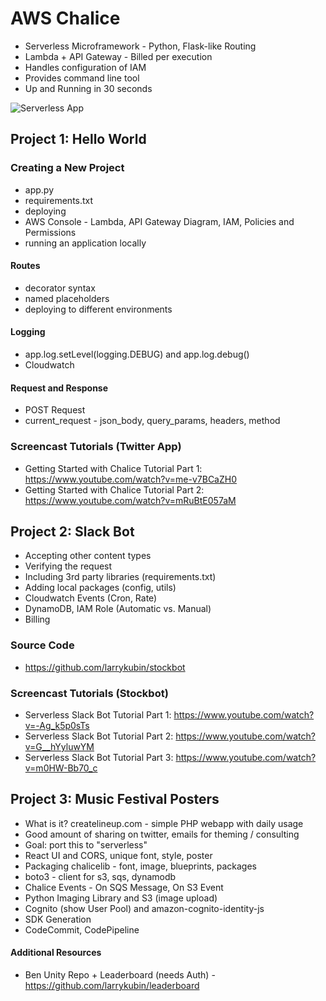 # AWS Chalice

* Serverless Microframework - Python, Flask-like Routing
* Lambda + API Gateway - Billed per execution
* Handles configuration of IAM
* Provides command line tool
* Up and Running in 30 seconds

![Serverless App](https://d1.awsstatic.com/Test%20Images/Kate%20Test%20Images/Serverless_Web_App_LP_assets-12.da876b91b6451199d3582b6cc81dc17ff7e5791f.png)

## Project 1: Hello World

### Creating a New Project

* app.py
* requirements.txt
* deploying
* AWS Console - Lambda, API Gateway Diagram, IAM, Policies and Permissions
* running an application locally

#### Routes

* decorator syntax
* named placeholders
* deploying to different environments

#### Logging

* app.log.setLevel(logging.DEBUG) and app.log.debug()
* Cloudwatch

#### Request and Response

* POST Request
* current_request - json_body, query_params, headers, method

### Screencast Tutorials (Twitter App)

* Getting Started with Chalice Tutorial Part 1: https://www.youtube.com/watch?v=me-v7BCaZH0
* Getting Started with Chalice Tutorial Part 2: https://www.youtube.com/watch?v=mRuBtE057aM

## Project 2: Slack Bot

* Accepting other content types
* Verifying the request
* Including 3rd party libraries (requirements.txt)
* Adding local packages (config, utils)
* Cloudwatch Events (Cron, Rate)
* DynamoDB, IAM Role (Automatic vs. Manual)
* Billing

### Source Code

* https://github.com/larrykubin/stockbot

### Screencast Tutorials (Stockbot)

* Serverless Slack Bot Tutorial Part 1: https://www.youtube.com/watch?v=-Ag_k5p0sTs
* Serverless Slack Bot Tutorial Part 2: https://www.youtube.com/watch?v=G__hYyluwYM
* Serverless Slack Bot Tutorial Part 3: https://www.youtube.com/watch?v=m0HW-Bb70_c

## Project 3: Music Festival Posters

* What is it? createlineup.com - simple PHP webapp with daily usage
* Good amount of sharing on twitter, emails for theming / consulting
* Goal: port this to "serverless"
* React UI and CORS, unique font, style, poster
* Packaging chalicelib - font, image, blueprints, packages
* boto3 - client for s3, sqs, dynamodb
* Chalice Events - On SQS Message, On S3 Event
* Python Imaging Library and S3 (image upload)
* Cognito (show User Pool) and amazon-cognito-identity-js
* SDK Generation
* CodeCommit, CodePipeline

#### Additional Resources

* Ben Unity Repo + Leaderboard (needs Auth) - https://github.com/larrykubin/leaderboard
